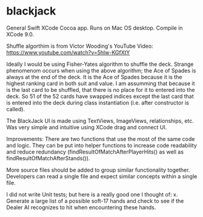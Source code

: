 # blackjack

General Swift XCode Cocoa app. Runs on Mac OS desktop. Compile in XCode 9.0.

Shuffle algorthim is from Victor Wooding's YouTube Video:
https://www.youtube.com/watch?v=5hlw-KGfXtY

Ideally I would be using Fisher-Yates algorithm to shuffle the deck. Strange phenomenom occurs when using the above algorithm; the Ace of Spades is always at the end of the deck.
It is the Ace of Spades because it is the highest ranking card in both suit and value. I am assumming that because it is the last card to be shuffled, that there is no
place for it to entered into the deck. So 51 of the 52 cards have swapped indices except the last card that is entered into the deck during class instantiation (i.e. after
constructor is called).

The BlackJack UI is made using TextViews, ImageViews, relationships, etc. Was very simple and intuitive using XCode drag and connect UI.

Improvements:
There are two functions that use the most of the same code and logic. They can be put into helper functions to increase code readability and reduce redundancy
(findResultOfMatchAfterPlayerHits() as well as findResultOfMatchAfterStands()).

More source files should be added to group similar functionality together. Developers can read a single file and expect similar concepts within a single file.

I did not write Unit tests; but here is a really good one I thought of:
  x. Generate a large list of a possible soft-17 hands and check to see if the Dealer AI recognizes to hit when encountering these hands.
